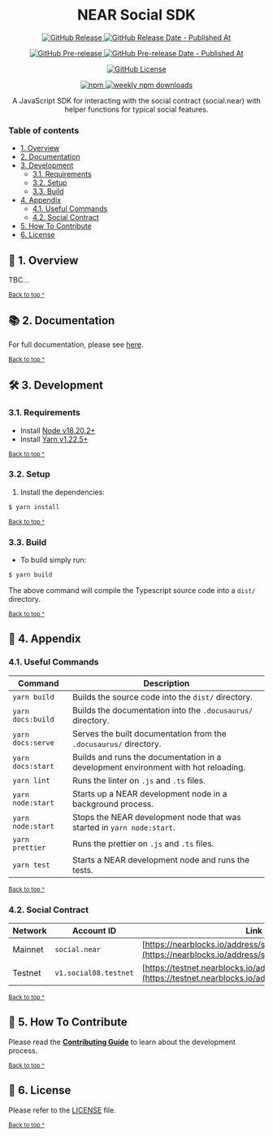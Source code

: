<h1 align="center">
  NEAR Social SDK
</h1>

<p align="center">
  <a href="https://github.com/NEARBuilders/near-social-js/releases/latest">
    <img alt="GitHub Release" src="https://img.shields.io/github/v/release/NEARBuilders/near-social-js?&logo=github">
  </a>
  <a href="https://github.com/NEARBuilders/near-social-js/releases/latest">
    <img alt="GitHub Release Date - Published At" src="https://img.shields.io/github/release-date/NEARBuilders/near-social-js?logo=github">
  </a>
</p>

<p align="center">
  <a href="https://github.com/NEARBuilders/near-social-js/releases">
    <img alt="GitHub Pre-release" src="https://img.shields.io/github/v/release/NEARBuilders/near-social-js?include_prereleases&label=pre-release&logo=github">
  </a>
  <a href="https://github.com/NEARBuilders/near-social-js/releases">
    <img alt="GitHub Pre-release Date - Published At" src="https://img.shields.io/github/release-date-pre/NEARBuilders/near-social-js?label=pre-release%20date&logo=github">
  </a>
</p>

<p align="center">
  <a href="https://github.com/NEARBuilders/near-social-js/blob/main/LICENSE">
    <img alt="GitHub License" src="https://img.shields.io/github/license/NEARBuilders/near-social-js">
  </a>
</p>

<p align="center">
  <a href="https://npmjs.com/package/@builddao/near-social-js" target="_blank">
    <img src="https://img.shields.io/npm/v/%40builddao%2Fnear-social-js?logo=npm" alt="npm" />
  </a>
  <a href="https://npmjs.com/package/@builddao/near-social-js" target="_blank">
    <img src="https://img.shields.io/npm/dw/%40builddao%2Fnear-social-js?logo=npm&label=weekly%20downloads" alt="weekly npm downloads" />
  </a>
</p>

<p align="center">
  A JavaScript SDK for interacting with the social contract (social.near) with helper functions for typical social features.
</p>

### Table of contents

* [1. Overview](#-1-overview)
* [2. Documentation](#-2-documentation)
* [3. Development](#-3-development)
  * [3.1. Requirements](#31-requirements)
  * [3.2. Setup](#32-setup)
  * [3.3. Build](#33-build)
* [4. Appendix](#-4-appendix)
  * [4.1. Useful Commands](#41-useful-commands)
  * [4.2. Social Contract](#42-social-contract)
* [5. How To Contribute](#-5-how-to-contribute)
* [6. License](#-6-license)

## 🔭 1. Overview

TBC...

<sup>[Back to top ^][table-of-contents]</sup>

## 📚 2. Documentation

For full documentation, please see [here][documentation].

<sup>[Back to top ^][table-of-contents]</sup>

## 🛠 3. Development

### 3.1. Requirements

* Install [Node v18.20.2+][node]
* Install [Yarn v1.22.5+][yarn]

<sup>[Back to top ^][table-of-contents]</sup>

### 3.2. Setup

1. Install the dependencies:
```bash
$ yarn install
```

<sup>[Back to top ^][table-of-contents]</sup>

### 3.3. Build

* To build simply run:
```bash
$ yarn build
```

The above command will compile the Typescript source code into a `dist/` directory.

<sup>[Back to top ^][table-of-contents]</sup>

## 📑 4. Appendix

### 4.1. Useful Commands

| Command           | Description                                                                        |
|-------------------|------------------------------------------------------------------------------------|
| `yarn build`      | Builds the source code into the `dist/` directory.                                 |
| `yarn docs:build` | Builds the documentation into the `.docusaurus/` directory.                        |
| `yarn docs:serve` | Serves the built documentation from the `.docusaurus/` directory.                  |
| `yarn docs:start` | Builds and runs the documentation in a development environment with hot reloading. |
| `yarn lint`       | Runs the linter on `.js` and `.ts` files.                                          |
| `yarn node:start` | Starts up a NEAR development node in a background process.                         |
| `yarn node:start` | Stops the NEAR development node that was started in `yarn node:start`.             |
| `yarn prettier`   | Runs the prettier on `.js` and `.ts` files.                                        |
| `yarn test`       | Starts a NEAR development node and runs the tests.                                 |

<sup>[Back to top ^][table-of-contents]</sup>

### 4.2. Social Contract

| Network | Account ID            | Link                                                                                                                   |
|---------|-----------------------|------------------------------------------------------------------------------------------------------------------------|
| Mainnet | `social.near`         | [https://nearblocks.io/address/social.near](https://nearblocks.io/address/social.near)                                 |
| Testnet | `v1.social08.testnet` | [https://testnet.nearblocks.io/address/v1.social08.testnet](https://testnet.nearblocks.io/address/v1.social08.testnet) |

<sup>[Back to top ^][table-of-contents]</sup>

## 👏 5. How To Contribute

Please read the [**Contributing Guide**][contribute] to learn about the development process.

<sup>[Back to top ^][table-of-contents]</sup>

## 📄 6. License

Please refer to the [LICENSE][license] file.

<sup>[Back to top ^][table-of-contents]</sup>

<!-- Links -->
[contribute]: ./CONTRIBUTING.md
[documentation]: https://nearbuilders.github.io/near-social-js
[license]: ./LICENSE
[node]: https://nodejs.org/en/
[table-of-contents]: #table-of-contents
[yarn]: https://yarnpkg.com/
